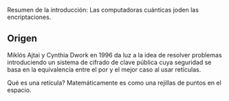 Resumen de la introducción: Las computadoras cuánticas joden las encriptaciones.

## Origen
Miklós Ajtai y Cynthia Dwork en 1996 da luz a la idea de resolver problemas introduciendo un sistema de cifrado de clave pública cuya seguridad se basa en la equivalencia entre el por y el mejor caso al usar retículas.

Qué es una retícula?
Matemáticamente es como una rejillas de puntos en el espacio. 